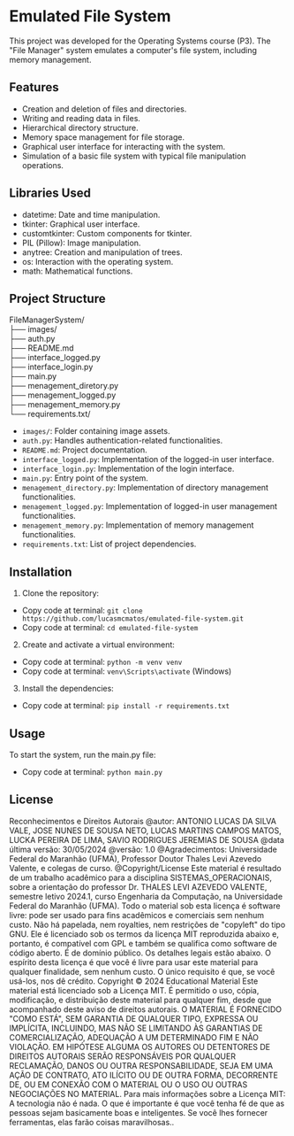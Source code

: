 # Emulated File System

This project was developed for the Operating Systems course (P3). The "File Manager" system emulates a computer's file system, including memory management.

## Features
- Creation and deletion of files and directories.
- Writing and reading data in files.
- Hierarchical directory structure.
- Memory space management for file storage.
- Graphical user interface for interacting with the system.
- Simulation of a basic file system with typical file manipulation operations.

## Libraries Used
- datetime: Date and time manipulation.
- tkinter: Graphical user interface.
- customtkinter: Custom components for tkinter.
- PIL (Pillow): Image manipulation.
- anytree: Creation and manipulation of trees.
- os: Interaction with the operating system.
- math: Mathematical functions.

## Project Structure
FileManagerSystem/  
├── images/  
├── auth.py  
├── README.md  
├── interface_logged.py  
├── interface_login.py  
├── main.py  
├── menagement_diretory.py  
├── menagement_logged.py  
├── menagement_memory.py  
└── requirements.txt/  

- `images/`: Folder containing image assets.
- `auth.py`: Handles authentication-related functionalities.
- `README.md`: Project documentation.
- `interface_logged.py`: Implementation of the logged-in user interface.
- `interface_login.py`: Implementation of the login interface.
- `main.py`: Entry point of the system.
- `menagement_directory.py`: Implementation of directory management functionalities.
- `menagement_logged.py`: Implementation of logged-in user management functionalities.
- `menagement_memory.py`: Implementation of memory management functionalities.
- `requirements.txt`: List of project dependencies.

## Installation
1. Clone the repository:

- Copy code at terminal: `git clone https://github.com/lucasmcmatos/emulated-file-system.git`
- Copy code at terminal: `cd emulated-file-system`

2. Create and activate a virtual environment:

- Copy code at terminal: `python -m venv venv`
- Copy code at terminal: `venv\Scripts\activate` (Windows)

3. Install the dependencies:

- Copy code at terminal: `pip install -r requirements.txt`

## Usage
To start the system, run the main.py file:

- Copy code at terminal: `python main.py`

## License

Reconhecimentos e Direitos Autorais
@autor: ANTONIO LUCAS DA SILVA VALE, JOSE NUNES DE SOUSA NETO, LUCAS MARTINS CAMPOS MATOS, LUCKA PEREIRA DE LIMA, SAVIO RODRIGUES JEREMIAS DE SOUSA @data última versão: 30/05/2024 @versão: 1.0 @Agradecimentos: Universidade Federal do Maranhão (UFMA), Professor Doutor Thales Levi Azevedo Valente, e colegas de curso. @Copyright/License Este material é resultado de um trabalho acadêmico para a disciplina SISTEMAS_OPERACIONAIS, sobre a orientação do professor Dr. THALES LEVI AZEVEDO VALENTE, semestre letivo 2024.1, curso Engenharia da Computação, na Universidade Federal do Maranhão (UFMA). Todo o material sob esta licença é software livre: pode ser usado para fins acadêmicos e comerciais sem nenhum custo. Não há papelada, nem royalties, nem restrições de "copyleft" do tipo GNU. Ele é licenciado sob os termos da licença MIT reproduzida abaixo e, portanto, é compatível com GPL e também se qualifica como software de código aberto. É de domínio público. Os detalhes legais estão abaixo. O espírito desta licença é que você é livre para usar este material para qualquer finalidade, sem nenhum custo. O único requisito é que, se você usá-los, nos dê crédito. Copyright © 2024 Educational Material Este material está licenciado sob a Licença MIT. É permitido o uso, cópia, modificação, e distribuição deste material para qualquer fim, desde que acompanhado deste aviso de direitos autorais. O MATERIAL É FORNECIDO "COMO ESTÁ", SEM GARANTIA DE QUALQUER TIPO, EXPRESSA OU IMPLÍCITA, INCLUINDO, MAS NÃO SE LIMITANDO ÀS GARANTIAS DE COMERCIALIZAÇÃO, ADEQUAÇÃO A UM DETERMINADO FIM E NÃO VIOLAÇÃO. EM HIPÓTESE ALGUMA OS AUTORES OU DETENTORES DE DIREITOS AUTORAIS SERÃO RESPONSÁVEIS POR QUALQUER RECLAMAÇÃO, DANOS OU OUTRA RESPONSABILIDADE, SEJA EM UMA AÇÃO DE CONTRATO, ATO ILÍCITO OU DE OUTRA FORMA, DECORRENTE DE, OU EM CONEXÃO COM O MATERIAL OU O USO OU OUTRAS NEGOCIAÇÕES NO MATERIAL. Para mais informações sobre a Licença MIT: A tecnologia não é nada. O que é importante é que você tenha fé de que as pessoas sejam basicamente boas e inteligentes. Se você lhes fornecer ferramentas, elas farão coisas maravilhosas..

